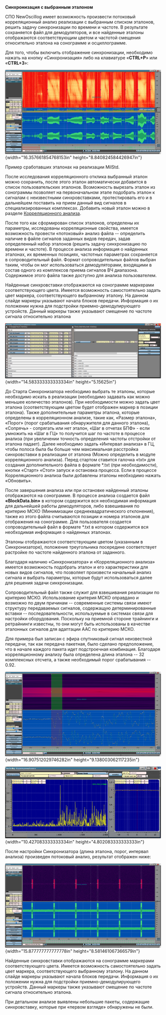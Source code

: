 **Синхронизация с выбранным эталоном**

СПО NewOscillog имеет возможность произвести потоковый корреляционный
анализ реализации с выбранным списком эталонов, решить задачу
синхронизации по времени и частоте. В результате сохраняется файл для
демодуляторов, и все найденные эталоны отображаются соответствующим
цветом и частотой смещения относительно эталона на сонограмме и
осциллограмме.

Для того, чтобы включить отображение синхронизации, необходимо нажать на
кнопку «Синхронизация» либо на клавиатуре «**CTRL+P**» или «**CTRL+3**»:

![](media/images_synchr/image1.png){width="16.357661854768153in"
height="8.840824584426947in"}

Пример сработавших эталонах на реализации MilStd.

После исследования корреляционного отклика выбранный эталон можно
сохранить, после этого эталон автоматически добавится в список
пользовательских эталонов. Возможность вырезать эталон из сонограммы
позволяет на первоначальном этапе подобрать эталон к сигналам с
неизвестными синхровставками, протестировать его и в дальнейшем
поставить на прием данный вид сигналов в специализированных комплексах.
Добавить новый эталон можно в разделе [Корреляционного
анализа](Corr.docx).

После того как сформирован список эталонов, определены их параметры,
исследованы корреляционные свойства, имеется возможность провести
«потоковый» анализ файла -- определить наличие в файле сигналов заданных
видов передач, задав определенный набор эталонов (решить задачу
синхронизацию по времени и частоте). В процессе анализа информация о
найденных эталонах, их временных позициях, частотных параметрах
сохраняется в сопроводительный файл. Формат сопроводительных файлов
выбран таким, чтобы он мог использоваться демодуляторами, входящими в
состав одного из комплексов приема сигналов ВЧ диапазона. Содержимое
этого файла также доступно для анализа пользователем.

Найденные синхровставки отображаются на сонограмме маркерами
соответствующего цвета. Имеется возможность самостоятельно задать цвет
маркера, соответствующего выбранному эталону. На данном слайде маркеры
указывают начала блоков передачи. Информация о их положении нужна для
подстройки приемно-демодулирующего устройств. Данный маркеры также
указывают смещение по частоте сигнала относительно эталона

![](media/images_synchr/image2.png){width="14.583333333333334in"
height="5.15625in"}

До Старта Синхронизатора необходимо выбрать те эталоны, которые
необходимо искать в реализации (необходимо задавать как можно меньшее
количество эталонов). При необходимости можно задать цвет эталона
(соответствующим цветом будет отображен маркер в позиции эталона). Также
дополнительные параметры эталона, которые определены в корреляционном
анализе, такие как, «Размер эталона», «Порог» (порог срабатывания
обнаружителя для данного эталона), «Сопрячь» - сопрягать или нет эталон,
«Шаг в отчетах БПФ» - если умножить на «Шаг в ГЦ» то получится шаг по
частоте в процессе анализа (при увеличении точность определения частоты
отстройки от эталона падает). Далее необходимо задать «Интервал анализа»
в ГЦ, чтобы полоса была бы больше чем максимальная расстройка
синхровставки в реализации от эталона (Можно определить в модуле
корреляционного анализа). Перед стартом ставится галочка «txt» для
создания дополнительного файла в формате \*.txt (при необходимости),
кнопки «Старт» «Стоп» запуск и остановка процесса. Если в процессе
Корреляционного анализа были добавлены эталоны необходимо нажать
«Обновить».

После завершения анализа или при остановке найденный эталоны
отображаются на сонограмме. В процессе анализа создается файл
**«BlockData.bin»** в котором содержится вся необходимая информация для
дальнейшей работы демодуляторов, либо взвешивания по критерию МСКО
(Минимизации среднеквадратического отклонения), также из этого файла
считываются позиции и номера эталонов для отображения на сонограмме. Для
пользователя создается сопроводительный файл в формате \*.txt в котором
содержится вся необходимая информация о найденных эталонах.

Эталоны отображаются соответствующим цветом (указанным в
Синхронизаторе), положение треугольника посередине соответствует
растройке по частоте найденного эталона от заданного.

Благодаря наличию «Синхронизатора» и «Корреляционного анализа» имеется
возможность подобрать эталон и его характеристики для новых видов
сигналов, что позволяет произвести начальный анализ сигнала и выбрать
параметры, которые будут использоваться далее для решения задачи
синхронизации.

Сопроводительный файл также служит для взвешивания реализации по
критерию МСКО. Использование критерия МСКО оправдано и возможно по двум
причинам -- современные системы связи имеют структуру передаваемых
сигналов, содержащую детерминированные вставки -- последовательности,
используемые в системах связи для настройки оборудования. Поскольку на
приемной стороне трайнинги и ретрайнинги известны, то они могут быть
использованы в качестве эталонных сигналов для адаптации ААС по критерию
МСКО.

Для примера был записан с эфира спутниковый сигнал неизвестной передачи,
так как передача пакетная, было сделано предположение, что в начале
каждого пакета идет подстроечная комбинация. Благодаря корреляционному
анализу была определена длина эталона -- 32 комплексных отсчета, а также
необходимый порог срабатывания -- 0.92.

![](media/images_synchr/image3.png){width="16.907512029746282in"
height="9.138003062117235in"}

![](media/images_synchr/image4.png){width="10.427083333333334in"
height="4.802083333333333in"}

После настройки Синхронизатора (длина эталона, порог, интервал анализа)
произведен потоковый анализ, результат отображен ниже:

![](media/images_synchr/image5.png){width="15.877777777777778in"
height="8.581461067366579in"}

Найденные синхровставки отображаются на сонограмме маркерами
соответствующего цвета. Имеется возможность самостоятельно задать цвет
маркера, соответствующего выбранному эталону. На данном слайде маркеры
указывают начала блоков передачи. Информация о их положении нужна для
подстройки приемно-демодулирующего устройств. Данный маркеры также
указывают смещение по частоте сигнала относительно эталона.

При детальном анализе выявлены небольшие пакеты, содержащие
синхровставку, которые при «первом взгляде» обнаружены не были.
